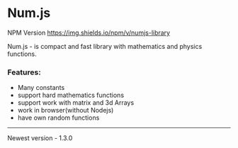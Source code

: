 # Num.js

NPM Version 	https://img.shields.io/npm/v/numjs-library

Num.js - is compact and fast library with mathematics and physics functions. 

### Features:

- Many constants
- support hard mathematics functions 
- support work with matrix and 3d Arrays
- work in browser(without Nodejs)
- have own random functions

---

Newest version - 1.3.0
